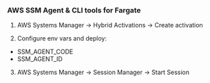### AWS SSM Agent & CLI tools for Fargate


1. AWS Systems Manager -> Hybrid Activations -> Create activation

2. Configure env vars and deploy:

- SSM_AGENT_CODE
- SSM_AGENT_ID

3. AWS Systems Manager -> Session Manager -> Start Session
